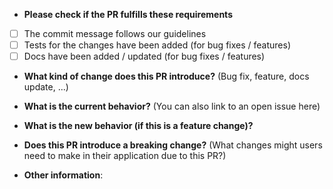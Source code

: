 * **Please check if the PR fulfills these requirements**
- [ ] The commit message follows our guidelines
- [ ] Tests for the changes have been added (for bug fixes / features)
- [ ] Docs have been added / updated (for bug fixes / features)

* **What kind of change does this PR introduce?** (Bug fix, feature, docs update, ...)

* **What is the current behavior?** (You can also link to an open issue here)

* **What is the new behavior (if this is a feature change)?**

* **Does this PR introduce a breaking change?** (What changes might users need to make in their application due to this PR?)

* **Other information**:
